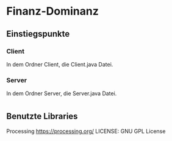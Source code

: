 # Finanz-Dominanz

## Einstiegspunkte

### Client
In dem Ordner Client, die Client.java Datei.

### Server
In dem Ordner Server, die Server.java Datei.

#
#

## Benutzte Libraries
Processing https://processing.org/ LICENSE: GNU GPL License